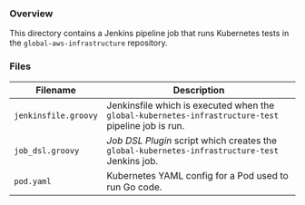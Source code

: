 ### Overview

This directory contains a Jenkins pipeline job that runs Kubernetes tests in the `global-aws-infrastructure` repository.

### Files

| Filename             | Description                                                                                          |
|----------------------|------------------------------------------------------------------------------------------------------|
| `jenkinsfile.groovy` | Jenkinsfile which is executed when the `global-kubernetes-infrastructure-test` pipeline job is run.  |
| `job_dsl.groovy`     | *Job DSL Plugin* script which creates the `global-kubernetes-infrastructure-test` Jenkins job.       |
| `pod.yaml`           | Kubernetes YAML config for a Pod used to run Go code.                                                |